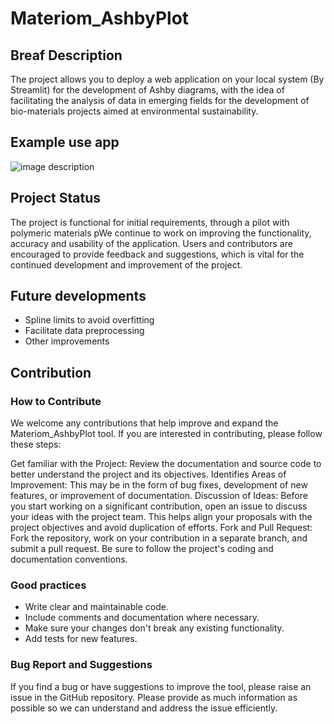 # Materiom_AshbyPlot

## Breaf Description
The project allows you to deploy a web application on your local system (By Streamlit) for the development of Ashby diagrams, with the idea of facilitating the analysis of data in emerging fields for the development of bio-materials projects aimed at environmental sustainability.

## Example use app

![image description](resources/example_app.gif)

## Project Status
The project is functional for initial requirements, through a pilot with polymeric materials pWe continue to work on improving the functionality, accuracy and usability of the application. Users and contributors are encouraged to provide feedback and suggestions, which is vital for the continued development and improvement of the project.

## Future developments
- Spline limits to avoid overfitting
- Facilitate data preprocessing
- Other improvements

## Contribution
### How to Contribute
We welcome any contributions that help improve and expand the Materiom_AshbyPlot tool. If you are interested in contributing, please follow these steps:

Get familiar with the Project: Review the documentation and source code to better understand the project and its objectives.
Identifies Areas of Improvement: This may be in the form of bug fixes, development of new features, or improvement of documentation.
Discussion of Ideas: Before you start working on a significant contribution, open an issue to discuss your ideas with the project team. This helps align your proposals with the project objectives and avoid duplication of efforts.
Fork and Pull Request: Fork the repository, work on your contribution in a separate branch, and submit a pull request. Be sure to follow the project's coding and documentation conventions.

### Good practices
- Write clear and maintainable code.
- Include comments and documentation where necessary.
- Make sure your changes don't break any existing functionality.
- Add tests for new features.

### Bug Report and Suggestions
If you find a bug or have suggestions to improve the tool, please raise an issue in the GitHub repository. Please provide as much information as possible so we can understand and address the issue efficiently.
